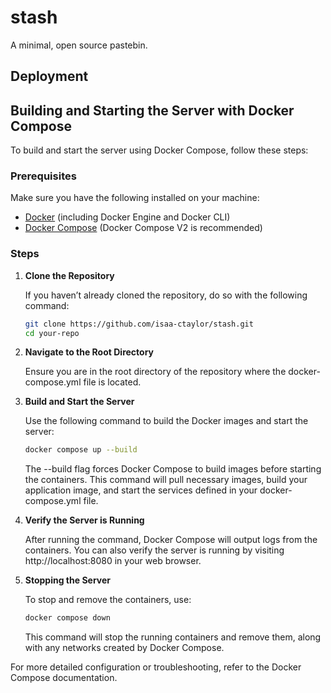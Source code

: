 # stash
A minimal, open source pastebin.

## Deployment

## Building and Starting the Server with Docker Compose

To build and start the server using Docker Compose, follow these steps:

### Prerequisites

Make sure you have the following installed on your machine:

- [Docker](https://docs.docker.com/get-docker/) (including Docker Engine and Docker CLI)
- [Docker Compose](https://docs.docker.com/compose/install/) (Docker Compose V2 is recommended)

### Steps

1. **Clone the Repository**

   If you haven’t already cloned the repository, do so with the following command:

   ```bash
   git clone https://github.com/isaa-ctaylor/stash.git
   cd your-repo
   ```
2. **Navigate to the Root Directory**

    Ensure you are in the root directory of the repository where the docker-compose.yml file is located.

3. **Build and Start the Server**

    Use the following command to build the Docker images and start the server:

    ```bash
    docker compose up --build
    ```
    The --build flag forces Docker Compose to build images before starting the containers.
    This command will pull necessary images, build your application image, and start the services defined in your docker-compose.yml file.
4. **Verify the Server is Running**

    After running the command, Docker Compose will output logs from the containers. You can also verify the server is running by visiting http://localhost:8080 in your web browser.

5. **Stopping the Server**

    To stop and remove the containers, use:

    ```bash
    docker compose down
    ```
    This command will stop the running containers and remove them, along with any networks created by Docker Compose.

For more detailed configuration or troubleshooting, refer to the Docker Compose documentation.